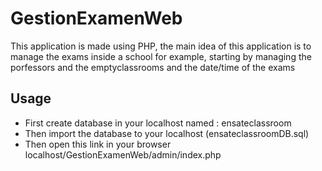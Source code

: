 # GestionExamenWeb
This application is made using PHP, the main idea of this application is to manage the exams inside a school for example, starting by managing the porfessors and the emptyclassrooms and the date/time of the exams

## Usage

- First create database in your localhost named : ensateclassroom
- Then import the database to your localhost (ensateclassroomDB.sql)
- Then open this link in your browser localhost/GestionExamenWeb/admin/index.php
